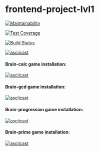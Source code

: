 # frontend-project-lvl1

[![Maintainability](https://api.codeclimate.com/v1/badges/a99a88d28ad37a79dbf6/maintainability)](https://codeclimate.com/github/codeclimate/codeclimate/maintainability)

[![Test Coverage](https://api.codeclimate.com/v1/badges/a99a88d28ad37a79dbf6/test_coverage)](https://codeclimate.com/github/codeclimate/codeclimate/test_coverage)

[![Build Status](https://travis-ci.com/YU-K/frontend-project-lvl1.svg?branch=master)](https://travis-ci.com/YU-K/frontend-project-lvl1)

[![asciicast](https://asciinema.org/a/kdRM3f2XUtDHfphJQHNOY9ddf.svg)](https://asciinema.org/a/kdRM3f2XUtDHfphJQHNOY9ddf)

#### Brain-calc game installation:
[![asciicast](https://asciinema.org/a/ZZF9mGdqh04jdmloE7S8DpwvV.svg)](https://asciinema.org/a/ZZF9mGdqh04jdmloE7S8DpwvV)

#### Brain-gcd game installation:
[![asciicast](https://asciinema.org/a/0psEHDZ2d8J6GUoXrtCNxriey.svg)](https://asciinema.org/a/0psEHDZ2d8J6GUoXrtCNxriey)

#### Brain-progression game installation:
[![asciicast](https://asciinema.org/a/QuEuJd6mGl9NXt6zFjv4vTtiR.svg)](https://asciinema.org/a/QuEuJd6mGl9NXt6zFjv4vTtiR)

#### Brain-prime game installation:
[![asciicast](https://asciinema.org/a/YW5pHpyNgfh1nwR0gY1GVsxtS.svg)](https://asciinema.org/a/YW5pHpyNgfh1nwR0gY1GVsxtS)
